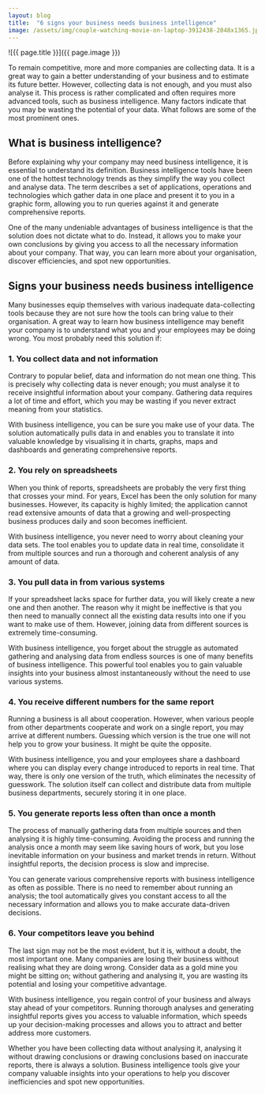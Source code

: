 ```yaml
---
layout: blog
title:  "6 signs your business needs business intelligence"
image: /assets/img/couple-watching-movie-on-laptop-3912438-2048x1365.jpg
---
```


![{{ page.title }}]({{ page.image }})

To remain competitive, more and more companies are collecting data. It is a great way to gain a better understanding of your business and to estimate its future better. However, collecting data is not enough, and you must also analyse it. This process is rather complicated and often requires more advanced tools, such as business intelligence. Many factors indicate that you may be wasting the potential of your data. What follows are some of the most prominent ones.

## What is business intelligence?
Before explaining why your company may need business intelligence, it is essential to understand its definition. Business intelligence tools have been one of the hottest technology trends as they simplify the way you collect and analyse data. The term describes a set of applications, operations and technologies which gather data in one place and present it to you in a graphic form, allowing you to run queries against it and generate comprehensive reports.

One of the many undeniable advantages of business intelligence is that the solution does not dictate what to do. Instead, it allows you to make your own conclusions by giving you access to all the necessary information about your company. That way, you can learn more about your organisation, discover efficiencies, and spot new opportunities.

## Signs your business needs business intelligence
Many businesses equip themselves with various inadequate data-collecting tools because they are not sure how the tools can bring value to their organisation. A great way to learn how business intelligence may benefit your company is to understand what you and your employees may be doing wrong. You most probably need this solution if:

### 1. You collect data and not information
Contrary to popular belief, data and information do not mean one thing. This is precisely why collecting data is never enough; you must analyse it to receive insightful information about your company. Gathering data requires a lot of time and effort, which you may be wasting if you never extract meaning from your statistics.

With business intelligence, you can be sure you make use of your data. The solution automatically pulls data in and enables you to translate it into valuable knowledge by visualising it in charts, graphs, maps and dashboards and generating comprehensive reports.

### 2. You rely on spreadsheets
When you think of reports, spreadsheets are probably the very first thing that crosses your mind. For years, Excel has been the only solution for many businesses. However, its capacity is highly limited; the application cannot read extensive amounts of data that a growing and well-prospecting business produces daily and soon becomes inefficient.

With business intelligence, you never need to worry about cleaning your data sets. The tool enables you to update data in real time, consolidate it from multiple sources and run a thorough and coherent analysis of any amount of data.

### 3. You pull data in from various systems
If your spreadsheet lacks space for further data, you will likely create a new one and then another. The reason why it might be ineffective is that you then need to manually connect all the existing data results into one if you want to make use of them. However, joining data from different sources is extremely time-consuming.

With business intelligence, you forget about the struggle as automated gathering and analysing data from endless sources is one of many benefits of business intelligence. This powerful tool enables you to gain valuable insights into your business almost instantaneously without the need to use various systems.

### 4. You receive different numbers for the same report
Running a business is all about cooperation. However, when various people from other departments cooperate and work on a single report, you may arrive at different numbers. Guessing which version is the true one will not help you to grow your business. It might be quite the opposite.

With business intelligence, you and your employees share a dashboard where you can display every change introduced to reports in real time. That way, there is only one version of the truth, which eliminates the necessity of guesswork. The solution itself can collect and distribute data from multiple business departments, securely storing it in one place.

### 5. You generate reports less often than once a month
The process of manually gathering data from multiple sources and then analysing it is highly time-consuming. Avoiding the process and running the analysis once a month may seem like saving hours of work, but you lose inevitable information on your business and market trends in return. Without insightful reports, the decision process is slow and imprecise.

You can generate various comprehensive reports with business intelligence as often as possible. There is no need to remember about running an analysis; the tool automatically gives you constant access to all the necessary information and allows you to make accurate data-driven decisions.

### 6. Your competitors leave you behind
The last sign may not be the most evident, but it is, without a doubt, the most important one. Many companies are losing their business without realising what they are doing wrong. Consider data as a gold mine you might be sitting on; without gathering and analysing it, you are wasting its potential and losing your competitive advantage.

With business intelligence, you regain control of your business and always stay ahead of your competitors. Running thorough analyses and generating insightful reports gives you access to valuable information, which speeds up your decision-making processes and allows you to attract and better address more customers.


Whether you have been collecting data without analysing it, analysing it without drawing conclusions or drawing conclusions based on inaccurate reports, there is always a solution. Business intelligence tools give your company valuable insights into your operations to help you discover inefficiencies and spot new opportunities.
